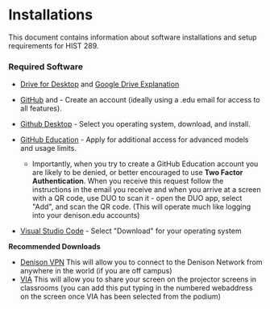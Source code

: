 # Installations

This document contains information about software installations and setup requirements for HIST 289.

### Required Software


- [Drive for Desktop](https://support.google.com/a/users/answer/13022292?hl=en) and  [Google Drive Explanation](https://docs.google.com/document/d/1cQHefWqXcXQq9bbJGlev4kIz2uE7f6xvC0s79sdC3sI/edit?usp=sharing)
* [GitHub](https://github.com/) and  - Create an account (ideally using a .edu email for access to all features).
* [Github Desktop](https://docs.github.com/en/desktop/installing-and-authenticating-to-github-desktop/installing-github-desktop) - Select you operating system, download, and install.
* [GitHub Education](https://education.github.com/discount_requests/application) - Apply for additional access for advanced models and usage limits. 
    - Importantly, when you try to create a GitHub Education account you are likely to be denied, or better encouraged to use **Two Factor Authentication**. When you receive this request follow the instructions in the email you receive and when you arrive at a screen with a QR code, use DUO to scan it - open the DUO app, select "Add", and scan the QR code. (This will operate much like logging into your denison.edu accounts)


* [Visual Studio Code](https://code.visualstudio.com/) - Select "Download" for your operating system

**Recommended Downloads**

* [Denison VPN](https://my.denison.edu/campus-resources/information-technology-services/service-catalog/internet-and-network/global-protect-vpn)
 This will allow you to connect to the Denison Network from anywhere in the world (if you are off campus)
 * [VIA](https://my.denison.edu/campus-resources/information-technology-services/service-catalog/classroom-technology-and-equipment/wireless-classroom-projection) This will allow you to share your screen on the projector screens in classrooms (you can add this put typing in the numbered webaddress on the screen once VIA has been selected from the podium)

